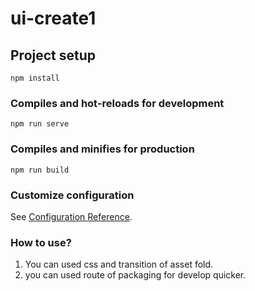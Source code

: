 # ui-create1

## Project setup
```
npm install
```

### Compiles and hot-reloads for development
```
npm run serve
```

### Compiles and minifies for production
```
npm run build
```

### Customize configuration
See [Configuration Reference](https://cli.vuejs.org/config/).

### How to use?
1. You can used css and transition of asset fold.
2. you can used route of packaging for develop quicker.
